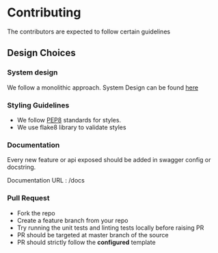 # Contributing

The contributors are expected to follow certain guidelines 

## Design Choices

### System design

We follow a monolithic approach. System Design can be found [here](https://docs.google.com/document/d/1TZW92teaCx8TvucG_ASZWscxaHoJAjMzZa-Glfdi2xk/edit)

### Styling Guidelines

* We follow [PEP8](https://peps.python.org/pep-0008/) standards for styles. 
* We use flake8 library to validate styles 

### Documentation
Every new feature or api exposed should be added in swagger config or docstring.
 
Documentation URL : <hostname>/docs

### Pull Request
* Fork the repo
* Create a feature branch from your repo
* Try running the unit tests and linting tests locally before raising PR
* PR should be targeted at master branch of the source 
* PR should strictly follow the **configured** template
